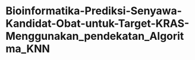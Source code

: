 # Bioinformatika-Prediksi-Senyawa-Kandidat-Obat-untuk-Target-KRAS-Menggunakan_pendekatan_Algoritma_KNN